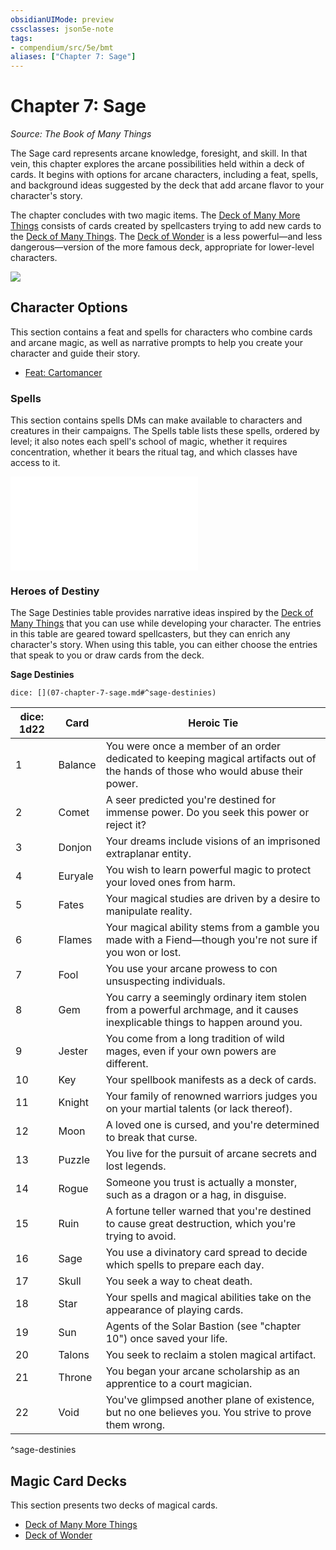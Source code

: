 ```yaml
---
obsidianUIMode: preview
cssclasses: json5e-note
tags:
- compendium/src/5e/bmt
aliases: ["Chapter 7: Sage"]
---
```

# Chapter 7: Sage
*Source: The Book of Many Things* 

The Sage card represents arcane knowledge, foresight, and skill. In that vein, this chapter explores the arcane possibilities held within a deck of cards. It begins with options for arcane characters, including a feat, spells, and background ideas suggested by the deck that add arcane flavor to your character's story.

The chapter concludes with two magic items. The [Deck of Many More Things](/3-Mechanics/CLI/items/deck-of-many-more-things-bmt.md) consists of cards created by spellcasters trying to add new cards to the [Deck of Many Things](/3-Mechanics/CLI/items/deck-of-many-things.md). The [Deck of Wonder](/3-Mechanics/CLI/items/deck-of-wonder-bmt.md) is a less powerful—and less dangerous—version of the more famous deck, appropriate for lower-level characters.

![](/3-Mechanics/CLI/books/the-book-of-many-things/img/035-06-001-sage.webp#center)

## Character Options

This section contains a feat and spells for characters who combine cards and arcane magic, as well as narrative prompts to help you create your character and guide their story.

- [Feat: Cartomancer](/3-Mechanics/CLI/feats/cartomancer-bmt.md)  

### Spells

This section contains spells DMs can make available to characters and creatures in their campaigns. The Spells table lists these spells, ordered by level; it also notes each spell's school of magic, whether it requires concentration, whether it bears the ritual tag, and which classes have access to it.

![Spells](/3-Mechanics/CLI/tables/spells-bmt.md)

### Heroes of Destiny

The Sage Destinies table provides narrative ideas inspired by the [Deck of Many Things](/3-Mechanics/CLI/items/deck-of-many-things.md) that you can use while developing your character. The entries in this table are geared toward spellcasters, but they can enrich any character's story. When using this table, you can either choose the entries that speak to you or draw cards from the deck.

**Sage Destinies**

`dice: [](07-chapter-7-sage.md#^sage-destinies)`

| dice: 1d22 | Card | Heroic Tie |
|------------|------|------------|
| 1 | Balance | You were once a member of an order dedicated to keeping magical artifacts out of the hands of those who would abuse their power. |
| 2 | Comet | A seer predicted you're destined for immense power. Do you seek this power or reject it? |
| 3 | Donjon | Your dreams include visions of an imprisoned extraplanar entity. |
| 4 | Euryale | You wish to learn powerful magic to protect your loved ones from harm. |
| 5 | Fates | Your magical studies are driven by a desire to manipulate reality. |
| 6 | Flames | Your magical ability stems from a gamble you made with a Fiend—though you're not sure if you won or lost. |
| 7 | Fool | You use your arcane prowess to con unsuspecting individuals. |
| 8 | Gem | You carry a seemingly ordinary item stolen from a powerful archmage, and it causes inexplicable things to happen around you. |
| 9 | Jester | You come from a long tradition of wild mages, even if your own powers are different. |
| 10 | Key | Your spellbook manifests as a deck of cards. |
| 11 | Knight | Your family of renowned warriors judges you on your martial talents (or lack thereof). |
| 12 | Moon | A loved one is cursed, and you're determined to break that curse. |
| 13 | Puzzle | You live for the pursuit of arcane secrets and lost legends. |
| 14 | Rogue | Someone you trust is actually a monster, such as a dragon or a hag, in disguise. |
| 15 | Ruin | A fortune teller warned that you're destined to cause great destruction, which you're trying to avoid. |
| 16 | Sage | You use a divinatory card spread to decide which spells to prepare each day. |
| 17 | Skull | You seek a way to cheat death. |
| 18 | Star | Your spells and magical abilities take on the appearance of playing cards. |
| 19 | Sun | Agents of the Solar Bastion (see "chapter 10") once saved your life. |
| 20 | Talons | You seek to reclaim a stolen magical artifact. |
| 21 | Throne | You began your arcane scholarship as an apprentice to a court magician. |
| 22 | Void | You've glimpsed another plane of existence, but no one believes you. You strive to prove them wrong. |
^sage-destinies

## Magic Card Decks

This section presents two decks of magical cards.

- [Deck of Many More Things](/3-Mechanics/CLI/items/deck-of-many-more-things-bmt.md)  
- [Deck of Wonder](/3-Mechanics/CLI/items/deck-of-wonder-bmt.md)